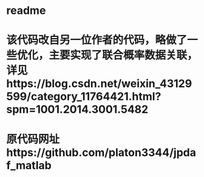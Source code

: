 # readme
# 该代码改自另一位作者的代码，略做了一些优化，主要实现了联合概率数据关联，详见https://blog.csdn.net/weixin_43129599/category_11764421.html?spm=1001.2014.3001.5482
# 原代码网址https://github.com/platon3344/jpdaf_matlab
